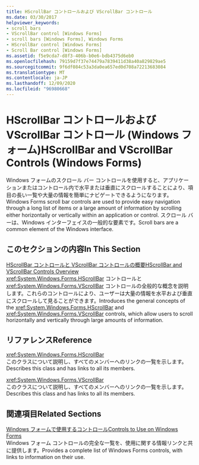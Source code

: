 ```yaml
---
title: HScrollBar コントロールおよび VScrollBar コントロール
ms.date: 03/30/2017
helpviewer_keywords:
- scroll bars
- VScrollBar control [Windows Forms]
- scroll bars [Windows Forms], Windows Forms
- HScrollBar control [Windows Forms]
- Scroll Bar control [Windows Forms]
ms.assetid: f5e9cda7-d8f3-406b-b0e6-bdb4375d6eb0
ms.openlocfilehash: 79159d7f37e74479a7839411d38a40a829829ae5
ms.sourcegitcommit: 9f6df084c53a3da0ea657ed0d708a72213683084
ms.translationtype: MT
ms.contentlocale: ja-JP
ms.lasthandoff: 12/09/2020
ms.locfileid: "96980668"
---
```

# <a name="hscrollbar-and-vscrollbar-controls-windows-forms"></a><span data-ttu-id="f85a9-102">HScrollBar コントロールおよび VScrollBar コントロール (Windows フォーム)</span><span class="sxs-lookup"><span data-stu-id="f85a9-102">HScrollBar and VScrollBar Controls (Windows Forms)</span></span>
<span data-ttu-id="f85a9-103">Windows フォームのスクロール バー コントロールを使用すると、アプリケーションまたはコントロール内で水平または垂直にスクロールすることにより、項目の長い一覧や大量の情報を簡単にナビゲートできるようになります。</span><span class="sxs-lookup"><span data-stu-id="f85a9-103">Windows Forms scroll bar controls are used to provide easy navigation through a long list of items or a large amount of information by scrolling either horizontally or vertically within an application or control.</span></span> <span data-ttu-id="f85a9-104">スクロール バーは、Windows インターフェイスの一般的な要素です。</span><span class="sxs-lookup"><span data-stu-id="f85a9-104">Scroll bars are a common element of the Windows interface.</span></span>  
  
## <a name="in-this-section"></a><span data-ttu-id="f85a9-105">このセクションの内容</span><span class="sxs-lookup"><span data-stu-id="f85a9-105">In This Section</span></span>  
 [<span data-ttu-id="f85a9-106">HScrollBar コントロールと VScrollBar コントロールの概要</span><span class="sxs-lookup"><span data-stu-id="f85a9-106">HScrollBar and VScrollBar Controls Overview</span></span>](hscrollbar-and-vscrollbar-controls-overview-windows-forms.md)  
 <span data-ttu-id="f85a9-107"><xref:System.Windows.Forms.HScrollBar> コントロールと <xref:System.Windows.Forms.VScrollBar> コントロールの全般的な概念を説明します。これらのコントロールにより、ユーザーは大量の情報を水平および垂直にスクロールして見ることができます。</span><span class="sxs-lookup"><span data-stu-id="f85a9-107">Introduces the general concepts of the <xref:System.Windows.Forms.HScrollBar> and <xref:System.Windows.Forms.VScrollBar> controls, which allow users to scroll horizontally and vertically through large amounts of information.</span></span>  
  
## <a name="reference"></a><span data-ttu-id="f85a9-108">リファレンス</span><span class="sxs-lookup"><span data-stu-id="f85a9-108">Reference</span></span>  
 <xref:System.Windows.Forms.HScrollBar>  
 <span data-ttu-id="f85a9-109">このクラスについて説明し、すべてのメンバーへのリンクの一覧を示します。</span><span class="sxs-lookup"><span data-stu-id="f85a9-109">Describes this class and has links to all its members.</span></span>  
  
 <xref:System.Windows.Forms.VScrollBar>  
 <span data-ttu-id="f85a9-110">このクラスについて説明し、すべてのメンバーへのリンクの一覧を示します。</span><span class="sxs-lookup"><span data-stu-id="f85a9-110">Describes this class and has links to all its members.</span></span>  
  
## <a name="related-sections"></a><span data-ttu-id="f85a9-111">関連項目</span><span class="sxs-lookup"><span data-stu-id="f85a9-111">Related Sections</span></span>  
 [<span data-ttu-id="f85a9-112">Windows フォームで使用するコントロール</span><span class="sxs-lookup"><span data-stu-id="f85a9-112">Controls to Use on Windows Forms</span></span>](controls-to-use-on-windows-forms.md)  
 <span data-ttu-id="f85a9-113">Windows フォーム コントロールの完全な一覧を、使用に関する情報リンクと共に提供します。</span><span class="sxs-lookup"><span data-stu-id="f85a9-113">Provides a complete list of Windows Forms controls, with links to information on their use.</span></span>
